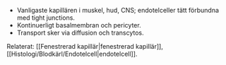 
- Vanligaste kapillären i muskel, hud, CNS; endotelceller tätt förbundna med tight junctions.  
- Kontinuerligt basalmembran och pericyter.  
- Transport sker via diffusion och transcytos.

Relaterat: [[Fenestrerad kapillär|fenestrerad kapillär]], [[Histologi/Blodkärl/Endotelcell|endotelcell]].
